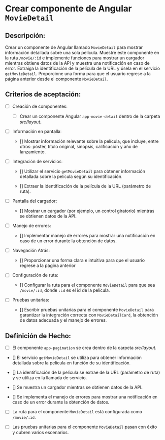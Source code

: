 # Crear componente de Angular `MovieDetail`

## Descripción:

Crear un componente de Angular llamado `MovieDetail` para mostrar información detallada sobre una sola película. Muestre este componente en la ruta `/movie/:id` e implemente funciones para mostrar un cargador mientras obtiene datos de la API y muestra una notificación en caso de error. Extraiga la identificación de la película de la URL y úsela en el servicio `getMovieDetail`. Proporcione una forma para que el usuario regrese a la página anterior desde el componente `MovieDetail`.

## Criterios de aceptación:

- [ ] Creación de componentes:

    - [ ] Crear un componente Angular `app-movie-detail` dentro de la carpeta _src/layout_.

- [ ] Información en pantalla:

     - [] Mostrar información relevante sobre la película, que incluye, entre otros: póster, título original, sinopsis, calificación y año de lanzamiento.

- [ ] Integración de servicios:

     - [] Utilizar el servicio `getMovieDetail` para obtener información detallada sobre la película según su identificación.

     - [] Extraer la identificación de la película de la URL (parámetro de ruta).

- [ ] Pantalla del cargador:

     - [] Mostrar un cargador (por ejemplo, un control giratorio) mientras se obtienen datos de la API.

- [ ] Manejo de errores:

     - [] Implementar manejo de errores para mostrar una notificación en caso de un error durante la obtención de datos.

- [ ] Navegación Atrás:

     - [] Proporcionar una forma clara e intuitiva para que el usuario regrese a la página anterior 

- [ ] Configuración de ruta:

     - [] Configurar la ruta para el componente `MovieDetail` para que sea `/movie/:id`, donde `:id` es el id de la película.

- [ ] Pruebas unitarias:

     - [] Escribir pruebas unitarias para el componente `MovieDetail` para garantizar la integración correcta con `MovieDetailCard`, la obtención de datos adecuada y el manejo de errores.

## Definición de Hecho:

- [ ] El componente `app-pagination` se crea dentro de la carpeta _src/layout_.

- [] El servicio `getMovieDetail` se utiliza para obtener información detallada sobre la película en función de su identificación.

- [] La identificación de la película se extrae de la URL (parámetro de ruta) y se utiliza en la llamada de servicio.

- [] Se muestra un cargador mientras se obtienen datos de la API.

- [] Se implementa el manejo de errores para mostrar una notificación en caso de un error durante la obtención de datos.

- [ ] La ruta para el componente `MovieDetail` está configurada como `/movie/:id`.

- [ ] Las pruebas unitarias para el componente `MovieDetail` pasan con éxito y cubren varios escenarios.
